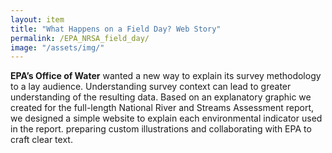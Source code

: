 ```yaml
---
layout: item
title: "What Happens on a Field Day? Web Story"
permalink: /EPA_NRSA_field_day/
image: "/assets/img/"
---
```

**EPA’s Office of Water** wanted a new way to explain its survey methodology to a lay audience. Understanding survey context can lead to greater understanding of the resulting data. Based on an explanatory graphic we created for the full-length National River and Streams Assessment report, we designed a simple website to explain each environmental indicator used in the report. preparing custom illustrations and collaborating with EPA to craft clear text.